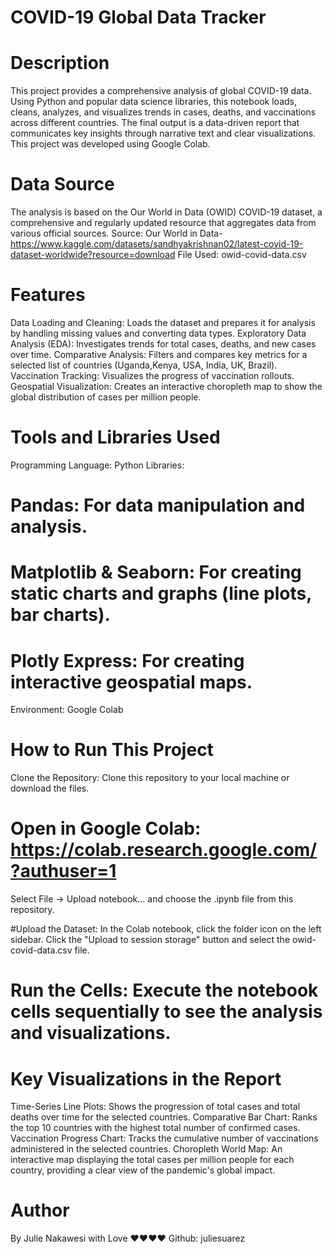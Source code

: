 # COVID-19 Global Data Tracker 
# Description

This project provides a comprehensive analysis of global COVID-19 data. Using Python and popular data science libraries, this notebook loads, cleans, analyzes, and visualizes trends in cases, deaths, and vaccinations across different countries. The final output is a data-driven report that communicates key insights through narrative text and clear visualizations.
This project was developed using Google Colab.

# Data Source
The analysis is based on the Our World in Data (OWID) COVID-19 dataset, a comprehensive and regularly updated resource that aggregates data from various official sources.
Source: Our World in Data-https://www.kaggle.com/datasets/sandhyakrishnan02/latest-covid-19-dataset-worldwide?resource=download
File Used: owid-covid-data.csv

# Features
Data Loading and Cleaning: Loads the dataset and prepares it for analysis by handling missing values and converting data types.
Exploratory Data Analysis (EDA): Investigates trends for total cases, deaths, and new cases over time.
Comparative Analysis: Filters and compares key metrics for a selected list of countries (Uganda,Kenya, USA, India, UK, Brazil).
Vaccination Tracking: Visualizes the progress of vaccination rollouts.
Geospatial Visualization: Creates an interactive choropleth map to show the global distribution of cases per million people.

# Tools and Libraries Used
Programming Language: Python
Libraries:
# Pandas: For data manipulation and analysis.
# Matplotlib & Seaborn: For creating static charts and graphs (line plots, bar charts).
# Plotly Express: For creating interactive geospatial maps.
Environment: Google Colab

# How to Run This Project
Clone the Repository: Clone this repository to your local machine or download the files.
# Open in Google Colab: https://colab.research.google.com/?authuser=1
Select File -> Upload notebook... and choose the .ipynb file from this repository.

#Upload the Dataset:
In the Colab notebook, click the folder icon on the left sidebar.
Click the "Upload to session storage" button and select the owid-covid-data.csv file.
# Run the Cells: Execute the notebook cells sequentially to see the analysis and visualizations.

# Key Visualizations in the Report
Time-Series Line Plots: Shows the progression of total cases and total deaths over time for the selected countries.
Comparative Bar Chart: Ranks the top 10 countries with the highest total number of confirmed cases.
Vaccination Progress Chart: Tracks the cumulative number of vaccinations administered in the selected countries.
Choropleth World Map: An interactive map displaying the total cases per million people for each country, providing a clear view of the pandemic's global impact.

# Author 
By Julie Nakawesi with Love ❤️❤️❤️❤️
Github: juliesuarez
